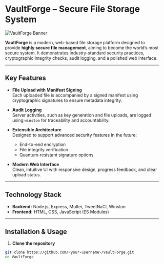 # VaultForge – Secure File Storage System

![VaultForge Banner](https://via.placeholder.com/800x150?text=VaultForge+Secure+Vault) 

**VaultForge** is a modern, web-based file storage platform designed to provide **highly secure file management**, aiming to become the world’s most secure system. It demonstrates industry-standard security practices, cryptographic integrity checks, audit logging, and a polished web interface.  

---

## Key Features

- **File Upload with Manifest Signing**  
  Each uploaded file is accompanied by a signed manifest using cryptographic signatures to ensure metadata integrity.  

- **Audit Logging**  
  Server activities, such as key generation and file uploads, are logged using `winston` for traceability and accountability.  

- **Extensible Architecture**  
  Designed to support advanced security features in the future:  
  - End-to-end encryption  
  - File integrity verification  
  - Quantum-resistant signature options  

- **Modern Web Interface**  
  Clean, intuitive UI with responsive design, progress feedback, and clear upload status.

---

## Technology Stack

- **Backend:** Node.js, Express, Multer, TweetNaCl, Winston  
- **Frontend:** HTML, CSS, JavaScript (ES Modules)  

---

## Installation & Usage

1. **Clone the repository**
```bash
git clone https://github.com/<your-username>/VaultForge.git
cd VaultForge
